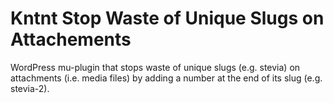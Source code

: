 # Kntnt Stop Waste of Unique Slugs on Attachements

WordPress mu-plugin that stops waste of unique slugs (e.g. stevia) on attachments (i.e. media files) by adding a number at the end of its slug (e.g. stevia-2).